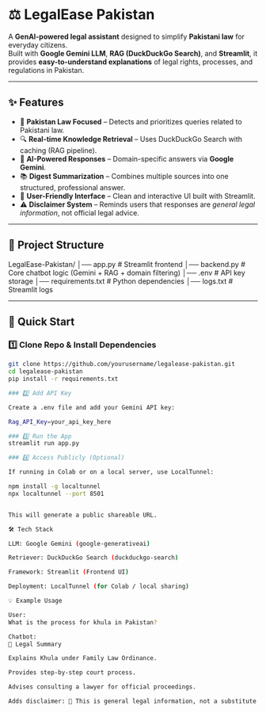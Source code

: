# ⚖️ LegalEase Pakistan  

A **GenAI-powered legal assistant** designed to simplify **Pakistani law** for everyday citizens.  
Built with **Google Gemini LLM**, **RAG (DuckDuckGo Search)**, and **Streamlit**, it provides **easy-to-understand explanations** of legal rights, processes, and regulations in Pakistan.  

---

## ✨ Features  

- 📘 **Pakistan Law Focused** – Detects and prioritizes queries related to Pakistani law.  
- 🔍 **Real-time Knowledge Retrieval** – Uses DuckDuckGo Search with caching (RAG pipeline).  
- 🤖 **AI-Powered Responses** – Domain-specific answers via **Google Gemini**.  
- 📚 **Digest Summarization** – Combines multiple sources into one structured, professional answer.  
- 🎨 **User-Friendly Interface** – Clean and interactive UI built with Streamlit.  
- ⚠️ **Disclaimer System** – Reminds users that responses are *general legal information*, not official legal advice.  

---

## 📂 Project Structure  
LegalEase-Pakistan/
│── app.py # Streamlit frontend
│── backend.py # Core chatbot logic (Gemini + RAG + domain filtering)
│── .env # API key storage
│── requirements.txt # Python dependencies
│── logs.txt # Streamlit logs


---

## 🚀 Quick Start  

### 1️⃣ Clone Repo & Install Dependencies  
```bash
git clone https://github.com/yourusername/legalease-pakistan.git
cd legalease-pakistan
pip install -r requirements.txt 

### 2️⃣ Add API Key

Create a .env file and add your Gemini API key:

Rag_API_Key=your_api_key_here

### 3️⃣ Run the App
streamlit run app.py

### 4️⃣ Access Publicly (Optional)

If running in Colab or on a local server, use LocalTunnel:

npm install -g localtunnel
npx localtunnel --port 8501


This will generate a public shareable URL.

🛠 Tech Stack

LLM: Google Gemini (google-generativeai)

Retriever: DuckDuckGo Search (duckduckgo-search)

Framework: Streamlit (Frontend UI)

Deployment: LocalTunnel (for Colab / local sharing)

💡 Example Usage

User:
What is the process for khula in Pakistan?

Chatbot:
📜 Legal Summary

Explains Khula under Family Law Ordinance.

Provides step-by-step court process.

Advises consulting a lawyer for official proceedings.

Adds disclaimer: 📌 This is general legal information, not a substitute for professional legal advice



